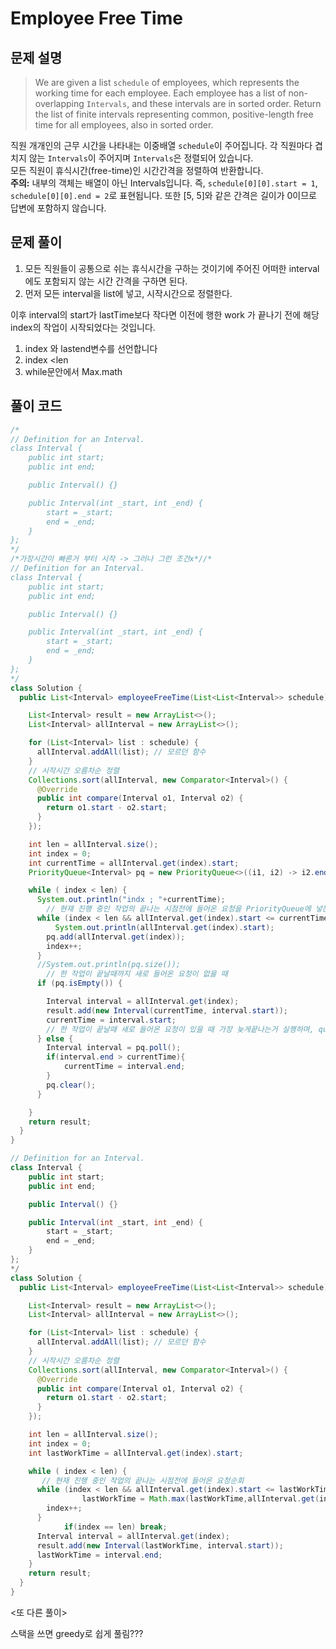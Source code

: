 # Employee Free Time

## 문제 설명

> We are given a list `schedule` of employees, which represents the working time for each employee.
> Each employee has a list of non-overlapping `Intervals`, and these intervals are in sorted order.
> Return the list of finite intervals representing common, positive-length free time for all employees, also in sorted order.

직원 개개인의 근무 시간을 나타내는 이중배열 `schedule`이 주어집니다.
각 직원마다 겹치지 않는 `Intervals`이 주어지며 `Intervals`은 정렬되어 있습니다.  
모든 직원이 휴식시간(free-time)인 시간간격을 정렬하여 반환합니다.  
**주의:** 내부의 객체는 배열이 아닌 Intervals입니다. 즉, `schedule[0][0].start = 1`, `schedule[0][0].end = 2`로 표현됩니다. 또한 [5, 5]와 같은 간격은 길이가 0이므로 답변에 포함하지 않습니다.

## 문제 풀이

1. 모든 직원들이 공통으로 쉬는 휴식시간을 구하는 것이기에 주어진 어떠한 interval에도 포함되지 않는 시간 간격을 구하면 된다.
2. 먼저 모든 interval을 list에 넣고, 시작시간으로 정렬한다.

이후 interval의 start가 lastTime보다 작다면 이전에 행한 work 가 끝나기 전에 해당 index의 작업이 시작되었다는 것입니다.

1. index 와 lastend변수를 선언합니다
2. index <len
3. while문안에서 Max.math

## 풀이 코드

```java
/*
// Definition for an Interval.
class Interval {
    public int start;
    public int end;

    public Interval() {}

    public Interval(int _start, int _end) {
        start = _start;
        end = _end;
    }
};
*/
/*가장시간이 빠른거 부터 시작 -> 그러나 그런 조건x*//*
// Definition for an Interval.
class Interval {
    public int start;
    public int end;

    public Interval() {}

    public Interval(int _start, int _end) {
        start = _start;
        end = _end;
    }
};
*/
class Solution {
  public List<Interval> employeeFreeTime(List<List<Interval>> schedule) {

    List<Interval> result = new ArrayList<>();
    List<Interval> allInterval = new ArrayList<>();

    for (List<Interval> list : schedule) {
      allInterval.addAll(list); // 모르던 함수
    }
    // 시작시간 오름차순 정렬
    Collections.sort(allInterval, new Comparator<Interval>() {
      @Override
      public int compare(Interval o1, Interval o2) {
        return o1.start - o2.start;
      }
    });

    int len = allInterval.size();
    int index = 0;
    int currentTime = allInterval.get(index).start;
    PriorityQueue<Interval> pq = new PriorityQueue<>((i1, i2) -> i2.end - i1.end);

    while ( index < len) {
      System.out.println("indx ; "+currentTime);
        // 현재 진행 중인 작업의 끝나는 시점전에 들어온 요청을 PriorityQueue에 넣는다.
      while (index < len && allInterval.get(index).start <= currentTime) {
          System.out.println(allInterval.get(index).start);
        pq.add(allInterval.get(index));
        index++;
      }
      //System.out.println(pq.size());
        // 한 작업이 끝날때까지 새로 들어온 요청이 없을 때
      if (pq.isEmpty()) {

        Interval interval = allInterval.get(index);
        result.add(new Interval(currentTime, interval.start));
        currentTime = interval.start;
        // 한 작업이 끝날때 새로 들어온 요청이 있을 때 가장 늦게끝나는거 실행하며, queue 제거
      } else {
        Interval interval = pq.poll();
        if(interval.end > currentTime){
            currentTime = interval.end;
        }
        pq.clear();
      }

    }
    return result;
  }
}
```



```java
// Definition for an Interval.
class Interval {
    public int start;
    public int end;

    public Interval() {}

    public Interval(int _start, int _end) {
        start = _start;
        end = _end;
    }
};
*/
class Solution {
  public List<Interval> employeeFreeTime(List<List<Interval>> schedule) {

    List<Interval> result = new ArrayList<>();
    List<Interval> allInterval = new ArrayList<>();

    for (List<Interval> list : schedule) {
      allInterval.addAll(list); // 모르던 함수
    }
    // 시작시간 오름차순 정렬
    Collections.sort(allInterval, new Comparator<Interval>() {
      @Override
      public int compare(Interval o1, Interval o2) {
        return o1.start - o2.start;
      }
    });

    int len = allInterval.size();
    int index = 0;
    int lastWorkTime = allInterval.get(index).start;

    while ( index < len) {
       // 현재 진행 중인 작업의 끝나는 시점전에 들어온 요청순회
      while (index < len && allInterval.get(index).start <= lastWorkTime) {
				lastWorkTime = Math.max(lastWorkTime,allInterval.get(index).end);
        index++;
      }
			if(index == len) break;
      Interval interval = allInterval.get(index);
      result.add(new Interval(lastWorkTime, interval.start));
      lastWorkTime = interval.end;
    }
    return result;
  }
}
```

<또 다른 풀이>

스택을 쓰면 greedy로 쉽게 풀림???
